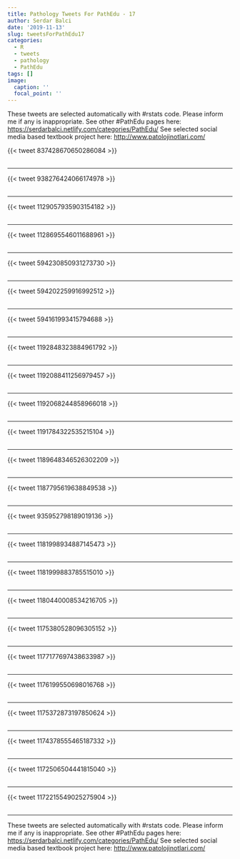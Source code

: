 ```yaml
---
title: Pathology Tweets For PathEdu - 17
author: Serdar Balci
date: '2019-11-13'
slug: tweetsForPathEdu17
categories:
  - R
  - tweets
  - pathology
  - PathEdu
tags: []
image:
  caption: ''
  focal_point: ''
---
```



These tweets are selected automatically with #rstats code. Please inform me if any is inappropriate.
See other #PathEdu pages here: https://serdarbalci.netlify.com/categories/PathEdu/ 
See selected social media based textbook project here: http://www.patolojinotlari.com/

{{< tweet 837428670650286084 >}}
<br>
<br>
<hr>
{{< tweet 938276424066174978 >}}
<br>
<br>
<hr>
{{< tweet 1129057935903154182 >}}
<br>
<br>
<hr>
{{< tweet 1128695546011688961 >}}
<br>
<br>
<hr>
{{< tweet 594230850931273730 >}}
<br>
<br>
<hr>
{{< tweet 594202259916992512 >}}
<br>
<br>
<hr>
{{< tweet 594161993415794688 >}}
<br>
<br>
<hr>
{{< tweet 1192848323884961792 >}}
<br>
<br>
<hr>
{{< tweet 1192088411256979457 >}}
<br>
<br>
<hr>
{{< tweet 1192068244858966018 >}}
<br>
<br>
<hr>
{{< tweet 1191784322535215104 >}}
<br>
<br>
<hr>
{{< tweet 1189648346526302209 >}}
<br>
<br>
<hr>
{{< tweet 1187795619638849538 >}}
<br>
<br>
<hr>
{{< tweet 935952798189019136 >}}
<br>
<br>
<hr>
{{< tweet 1181998934887145473 >}}
<br>
<br>
<hr>
{{< tweet 1181999883785515010 >}}
<br>
<br>
<hr>
{{< tweet 1180440008534216705 >}}
<br>
<br>
<hr>
{{< tweet 1175380528096305152 >}}
<br>
<br>
<hr>
{{< tweet 1177177697438633987 >}}
<br>
<br>
<hr>
{{< tweet 1176199550698016768 >}}
<br>
<br>
<hr>
{{< tweet 1175372873197850624 >}}
<br>
<br>
<hr>
{{< tweet 1174378555465187332 >}}
<br>
<br>
<hr>
{{< tweet 1172506504441815040 >}}
<br>
<br>
<hr>
{{< tweet 1172215549025275904 >}}
<br>
<br>
<hr>


These tweets are selected automatically with #rstats code. Please inform me if any is inappropriate.
See other #PathEdu pages here: https://serdarbalci.netlify.com/categories/PathEdu/ 
See selected social media based textbook project here: http://www.patolojinotlari.com/
